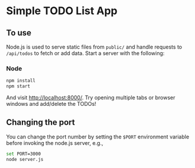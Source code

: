 # Simple TODO List App

## To use

Node.js is used to serve static files from `public/` and handle requests to `/api/todos` to fetch or add data. Start a server with the following:

### Node

```sh
npm install
npm start
```

And visit <http://localhost:8000/>. Try opening multiple tabs or browser windows and add/delete the TODOs!

## Changing the port

You can change the port number by setting the `$PORT` environment variable before invoking the node.js server, e.g.,

```sh
set PORT=3000
node server.js
```

